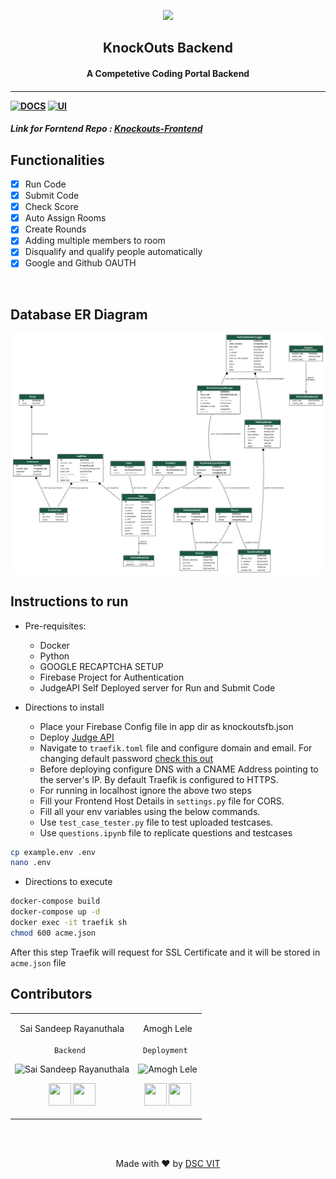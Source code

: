 <p align="center">
<a href="https://dscvit.com">
	<img src="https://user-images.githubusercontent.com/30529572/72455010-fb38d400-37e7-11ea-9c1e-8cdeb5f5906e.png" />
</a>
	<h2 align="center"> KnockOuts Backend </h2>
	<h4 align="center"> A Competetive Coding Portal Backend  <h4>
</p>

---
[![DOCS](https://img.shields.io/badge/Documentation-see%20docs-green?style=flat-square&logo=appveyor)](https://documenter.getpostman.com/view/8653133/T17Nbjz8) 
  [![UI ](https://img.shields.io/badge/User%20Interface-Link%20to%20UI-orange?style=flat-square&logo=appveyor)](https://knockouts.dscvit.com/)

##### Link for Forntend Repo : <a href="https://github.com/GDGVIT/competitive-edge-web">Knockouts-Frontend</a>

## Functionalities
- [x]  Run Code
- [x]  Submit Code
- [x]  Check Score
- [x]  Auto Assign Rooms
- [x]  Create Rounds
- [x]  Adding multiple members to room
- [x]  Disqualify and qualify people automatically
- [x]  Google and Github OAUTH

<br>

## Database ER Diagram
![ER_Diagram](./er.png)

## Instructions to run

* Pre-requisites:
	-  Docker
	-  Python
	-  GOOGLE RECAPTCHA SETUP
	-  Firebase Project for Authentication
	-  JudgeAPI Self Deployed server for Run and Submit Code

* Directions to install
    - Place your Firebase Config file in app dir as knockoutsfb.json
    - Deploy <a href="https://api.judge0.com/">Judge API</a>
    - Navigate to ```traefik.toml``` file and configure domain and email. For changing default password <a href="https://docs.traefik.io/middlewares/basicauth/#general">check this out</a>
    - Before deploying configure DNS with a CNAME Address pointing to the server's IP. By default Traefik is configured to HTTPS.
    - For running in localhost ignore the above two steps
    - Fill your Frontend Host Details in ```settings.py``` file for CORS.
    - Fill all your env variables using the below commands.
    - Use ```test_case_tester.py``` file to test uploaded testcases.
    - Use ```questions.ipynb``` file to replicate questions and testcases
```bash
cp example.env .env
nano .env 
```

* Directions to execute

```bash
docker-compose build
docker-compose up -d
docker exec -it traefik sh
chmod 600 acme.json
```
After this step Traefik will request for SSL Certificate and it will be stored in ```acme.json``` file

## Contributors

<table>
<tr align="center">


<td>

Sai Sandeep Rayanuthala<br><br>
```Backend ```
<p align="center">
<img src = "https://avatars0.githubusercontent.com/u/43823311?s=460&u=e0da23e03034950789b46d08e02c836c4f72f404&v=4" width="150" height="150" alt="Sai Sandeep Rayanuthala">
</p>
<p align="center">
<a href = "https://github.com/raysandeep/"><img src = "http://www.iconninja.com/files/241/825/211/round-collaboration-social-github-code-circle-network-icon.svg" width="36" height = "36"/></a>
<a href = "https://www.linkedin.com/in/sai-sandeep-r/">
<img src = "http://www.iconninja.com/files/863/607/751/network-linkedin-social-connection-circular-circle-media-icon.svg" width="36" height="36"/>
</a>
</p>
</td>

<td>

Amogh Lele<br><br>
```Deployment ```


<p align="center">
<img src = "https://media-exp1.licdn.com/dms/image/C5103AQGhU06DpqXIqw/profile-displayphoto-shrink_200_200/0?e=1603929600&v=beta&t=UZD0D8RDaLbssdQi5Hiap5JZmUH9JGhMM2kQ3m5BQ6o" width="150" height="150" alt="Amogh Lele">
</p>
<p align="center">
<a href = "https://github.com/ATechnoHazard"><img src = "http://www.iconninja.com/files/241/825/211/round-collaboration-social-github-code-circle-network-icon.svg" width="36" height = "36"/></a>
<a href = "https://www.linkedin.com/in/amogh-lele-830131a4/">
<img src = "http://www.iconninja.com/files/863/607/751/network-linkedin-social-connection-circular-circle-media-icon.svg" width="36" height="36"/>
</a>
</p>
</td>







</tr>
  </table>

<br>
<br>

<p align="center">
	Made with ♥️ by <a href="https://dscvit.com">DSC VIT</a>
</p>
